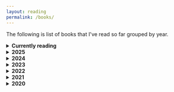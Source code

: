 ```yaml
---
layout: reading
permalink: /books/
---
```


The following is list of books that I've read so far grouped by year.

<details>
  <summary><b>Currently reading</b></summary>

  <ol>
    <li> An Introduction to Statistical Learning - <i class="author">Gareth James, Daniela Witten, Trevor Hastie, Robert Tibshirani </i></li>
    <li> Understanding Software dynamics - <i class="author">Richard L. Sites </i></li>
    <li> The Hero of Ages (Mistborn saga #3) - <i class="author">Brandon Sanderson</i></li>
  </ol>
</details>

<details>
  <summary><b> 2025</b></summary>

  <ol>
    <li> The Ministry of Time - <i class="author">Kaliane Bradley </i></li>
    <li> On Writing: A memoir of the craft - <i class="author">Stephen King </i></li>
    <li> The 5 Types of Wealth: A Transformative Guide to Design Your Dream Life - <i class="author">Sahil Bloom </i></li>
    <li> You Have Not Yet Heard Your Favourite Song: How Streaming Changes Music - <i class="author">Glenn McDonald </i></li>
    <li> The House of the Spirits - <i class="author">Isabel Allende </i></li>
    <li> 500 Tips for Startup Founders & Employees - <i class="author">Mayank Bidawatka </i></li>
    <li> The Palace of Illusions - <i class="author">Chitra Banerjee Divakaruni </i></li>
    <li> Math for Programmers - <i class="author">Paul Orland </i></li>
    <li> The Catcher in the Rye - <i class="author">J.D. Salinger </i></li>
    <li> The Immortals of Meluha - <i class="author">Amish Tripathi </i></li>
    <li> The Secret of the Nagas - <i class="author">Amish Tripathi </i></li>
    <li> Project Hail Mary - <i class="author">Andy Weir </i></li>
    <li> Shadow of the wind - <i class="author">Carlos Ruiz Zafón</i></li>
    <li> Mistborn: The Final Empire (Mistborn saga #1) - <i class="author">Brandon Sanderson </i></li>
    <li> The Well of Ascension (Mistborn saga #2) - <i class="author">Brandon Sanderson </i></li>
    <li> The Art of Spending Money: Simple Choices for a Richer Life - <i class="author">Morgan Housel </i></li>
  </ol>
</details>

<details>
  <summary><b> 2024</b></summary>

  <ol>
    <li> All the light we cannot see - <i class="author">Anthony Doerr</i></li>
    <li> Psycho-cybernetics - <i class="author">Maxwell Maltz </i></li>
    <li> What is life? - <i class="author">Erwin Schrödinger </i></li>
    <li> Clear thinking - <i class="author">Shane Parrish </i></li>
    <li> Quiet: The Power of Introverts in a World That Can't Stop Talking - <i class="author">Susan Cain </i></li>
    <li> Algorithms to Live By - <i class="author">Brian Christian, Tom Griffiths </i></li>
    <li> For the Love of Physics - <i class="author"> Walter Lewin </i></li>
    <li> The Hitchhiker’s Guide to the Galaxy - <i class="author">Douglas Adams </i></li>
    <li> The Restaurant at the End of the Universe - <i class="author">Douglas Adams </i></li>
    <li> The Nature of Software Development - <i class="author">Ron Jeffries </i></li>
    <li> SQL Antipatterns: Avoiding the Pitfalls of Database Programming - <i class="author">Bill Karwin </i></li>
    <li> The Last Question - <i class="author">Isaac Asimov </i></li>
    <li> LOTR #1: The Hobbit - <i class="author">J.R.R. Tolkien </i></li>
    <li> LOTR #2: The Fellowship of the Ring - <i class="author">J.R.R. Tolkien </i></li>
    <li> 14 Habits of Highly Productive Developers - <i class="author">Zeno Rocha </i></li>
    <li> Jupiters Travels: Four Years Around the World on a Triumph - <i class="author">Ted Simon </i></li>
    <li> Hello Beautiful - <i class="author">Ann Napolitano </i></li>
    <li> Six of Crows - <i class="author">Leigh Bardugo </i></li>
    <li> Crooked Kingdom - <i class="author">Leigh Bardugo </i></li>
    <li> Ego is the enemy - <i class="author">Ryan Holiday</i></li>
    <li> The Science of Storytelling - <i class="author">Will Storr</i></li>
    <li> LOTR #3: The Two Towers - <i class="author">J.R.R. Tolkien</i></li>
    <li> The Labyrinth of the Spirits - <i class="author">Carlos Ruiz Zafón</i></li>
  </ol>

</details>

<details>
  <summary><b> 2023</b></summary>

  <ol>
    <li> A Gentleman in Moscow - <i class="author">Amor Towles</i></li>
    <li> The Hard Thing About Hard Things - <i class="author">Ben Horowitz</i></li>
    <li> Creative Selection - <i class="author">Ken Kocienda</i></li>
    <li> The Song of Achilles - <i class="author">Madeline Miller</i></li>
    <li> Notes on an Execution - <i class="author">Danya Kukafka</i></li>
    <li> Chip War - <i class="author">Chris Miller</i></li>
    <li> Land of Lisp - <i class="author">Conrad Barski</i></li>
    <li> Infinite Powers: How Calculus Reveals the Secrets of the Universe - <i class="author">Steven H. Strogatz</i></li>
    <li> Slaughterhouse-Five - <i class="author">Kurt Vonnegut Jr.</i></li>
    <li> The Most Important Thing - <i class="author">Howard Marks</i></li>
    <li> What If? - <i class="author">Randall Munroe</i></li>
    <li> Same as Ever: A Guide to What Never Changes - <i class="author">Morgan Housel</i></li>
  </ol>

</details>

<details>
  <summary><b> 2022</b></summary>

  <ol>
    <li> The Minimalist Entrepreneur - <i class="author">Sahil Lavingia</i></li>
    <li> Outliers: The Story of Success - <i class="author">Malcolm Gladwell</i></li>
    <li> Optics By Example - <i class="author">Chris Penner</i></li>
    <li> Specification by Example - <i class="author">Gojko Adzic</i></li>
    <li> Building Microservices - <i class="author">Sam Newman</i></li>
    <li> 12 Rules for Life: An Antidote to Chaos - <i class="author">Jordan B. Peterson</i></li>
    <li> The Network State - <i class="author">Balaji S. Srinivasan</i></li>
    <li> Joel on Software - <i class="author">Joel Spolsky</i></li>
    <li> Things Fall Apart - <i class="author">Chinua Achebe</i></li>
    <li> The Fountains of Silence - <i class="author">Ruta Sepetys</i></li>
    <li> The Power Law: Venture Capital and the Art of Disruption - <i class="author">Sebastian Mallaby</i></li>
    <li> What Happened To You? - <i class="author">Bruce D. Perry, Oprah Winfrey</i></li>
  </ol>

</details>

<details>
  <summary><b> 2021</b></summary>

  <ol>
    <li> One Up on Wall Street - <i class="author">Peter Lynch</i></li>
    <li> The Simple Haskell Handbook - <i class="author">Marco Sampellegrini</i></li>
    <li> Deep Work - <i class="author">Cal Newport</i></li>
    <li> Zero To Production In Rust - <i class="author">Luca Palmieri</i></li>
  </ol>

</details>

<details>
  <summary><b> 2020</b></summary>

  <ol>
    <li> The Last Lecture - <i class="author">Randy Pausch, Jeffrey Zaslow</i></li>
    <li> Attitude Is Everything - <i class="author">Jeff Keller</i></li>
    <li> The Metamorphosis - <i class="author">Franz Kafka</i></li>
    <li> Man’s Search for Meaning - <i class="author">Viktor E. Frankl</i></li>
    <li> The Art of Productivity - <i class="author">Jim Stovall</i></li>
    <li> How to Win Friends & Influence People - <i class="author">Dale Carnegie</i></li>
    <li> Everyone Communicates, Few Connect - <i class="author">John C. Maxwell</i></li>
    <li> The Book: On the Taboo Against Knowing Who You Are - <i class="author">Alan Watts </i></li>
    <li> The Art of Optimism - <i class="author">Jim Stovall </i></li>
    <li> The Subtle Art of Not Giving a Fuck- <i class="author">Mark Manson</i></li>
    <li> The Perks of Being a Wallflower - <i class="author">Stephen Chbosky</i></li>
    <li> The One Thing - <i class="author">Gary Keller, Jay Papasan</i></li>
    <li> Bad Blood: Secrets and Lies in a Silicon Valley Startup - <i class="author">John Carreyrou</i></li>
    <li> A Brief History of Time - <i class="author">Stephen Hawking</i></li>
    <li> Can't Hurt Me: Master Your Mind and Defy the Odds - <i class="author">David Goggins</i></li>
    <li> The Ride of a Lifetime - <i class="author">Robert Iger, Joel Lovell</i></li>
    <li> Shape Up: Stop Running in Circles and Ship Work that Matters - <i class="author">Ryan Singer</i></li>
    <li> The Silent Patient - <i class="author">Alex Michaelides</i></li>
    <li> 21 Lessons for the 21st Century - <i class="author">Yuval Noah Harari</i></li>
    <li> Shoe Dog: A Memoir by the Creator of Nike - <i class="author">Phil Knight</i></li>
    <li> 1984 - <i class="author">George Orwell</i></li>
    <li> Atomic Habits - <i class="author">James Clear</i></li>
    <li> The Great Mental Models: General Thinking Concepts - <i class="author">Shane Parrish, Rhiannon Beaubien</i></li>
    <li> The Psychology of Money - <i class="author">Morgan Housel</i></li>
    <li> Meditations- <i class="author">Marcus Aurelius</i></li>
    <li> The Daily Stoic- <i class="author">Ryan Holiday</i></li>
    <li> A letter to a Hindu - <i class="author">Leo Tolstoy</i></li>
    <li> The Almanack of Naval Ravikant: A Guide to Wealth and Happiness - <i class="author">Eric Jorgenson</i></li>
  </ol>

</details>
